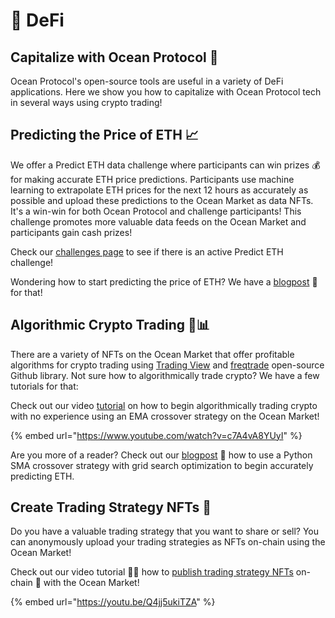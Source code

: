 # 🤑 DeFi

## Capitalize with Ocean Protocol 💸

Ocean Protocol's open-source tools are useful in a variety of DeFi applications. Here we show you how to capitalize with Ocean Protocol tech in several ways using crypto trading!

## Predicting the Price of ETH 📈

We offer a Predict ETH data challenge where participants can win prizes 💰 for making accurate ETH price predictions. Participants use machine learning to extrapolate ETH prices for the next 12 hours as accurately as possible and upload these predictions to the Ocean Market as data NFTs. It's a win-win for both Ocean Protocol and challenge participants! This challenge promotes more valuable data feeds on the Ocean Market and participants gain cash prizes!

Check our [challenges page](https://oceanprotocol.com/challenges) to see if there is an active Predict ETH challenge!

Wondering how to start predicting the price of ETH? We have a [blogpost](https://blog.oceanprotocol.com/capitalize-with-ocean-protocol-a-predict-eth-tutorial-b2da136633f0?source=search\_post---------0----------------------------) 📖 for that!&#x20;

## Algorithmic Crypto Trading 🤖📊

There are a variety of NFTs on the Ocean Market that offer profitable algorithms for crypto trading using [Trading View](https://www.tradingview.com) and [freqtrade](http://freqtrade.io) open-source Github library. Not sure how to algorithmically trade crypto? We have a few tutorials for that:

Check out our video [tutorial](https://www.youtube.com/watch?v=c7A4vA8YUyI) on how to begin algorithmically trading crypto with no experience using an EMA crossover strategy on the Ocean Market!

{% embed url="https://www.youtube.com/watch?v=c7A4vA8YUyI" %}

Are you more of a reader? Check out our [blogpost](https://blog.oceanprotocol.com/capitalize-with-ocean-protocol-a-sma-algorithmic-trading-tutorial-a2490661ab85) 📖 how to use a Python SMA crossover strategy with grid search optimization to begin accurately predicting ETH.&#x20;

## Create Trading Strategy NFTs 📲

Do you have a valuable trading strategy that you want to share or sell? You can anonymously upload your trading strategies as NFTs on-chain using the Ocean Market!

Check out our video tutorial 🧑‍🏫 how to [publish trading strategy NFTs](https://youtu.be/Q4jj5ukiTZA) on-chain 🔗 with the Ocean Market!

{% embed url="https://youtu.be/Q4jj5ukiTZA" %}
